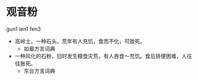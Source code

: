 # 观音粉
gun1 ien1 fen3
+ 高岭土，一种石头。荒年有人充饥，食而不化，可致死。
  * 如皋方言词典
+ 一种风化的石粉，旧时发生粮食灾荒，有人吞食～充饥。食后排便困难，人往往胀死。
  * 东台方言词典
